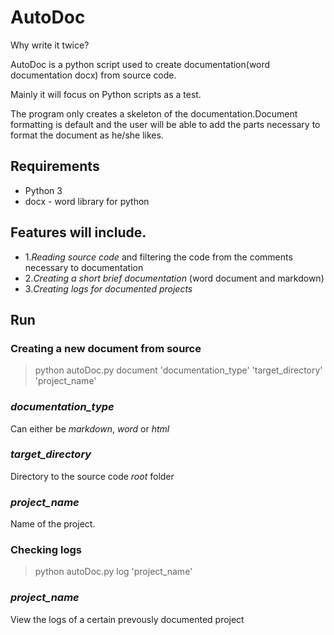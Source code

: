 # AutoDoc

Why write it twice?

AutoDoc is a python script used to create documentation(word documentation docx) from source code.

Mainly it will focus on Python scripts as a test.

The program only creates a skeleton of the documentation.Document formatting is default and the user will be able to add the parts necessary to format the document as he/she likes.

## Requirements
* Python 3
* docx - word library for python

## Features will include.
* 1.*Reading source code* and filtering the code from the comments necessary to documentation
* 2.*Creating a short brief documentation* (word document and markdown)
* 3.*Creating logs for documented projects*

## Run
### Creating a new document from source

>python autoDoc.py document 'documentation_type' 'target_directory' 'project_name'

### *documentation_type*
Can either be *markdown*, *word* or *html*
### *target_directory*
Directory to the source code *root* folder
### *project_name*
Name of the project.

### Checking logs
>python autoDoc.py log 'project_name'

### *project_name*
View the logs of a certain prevously documented project